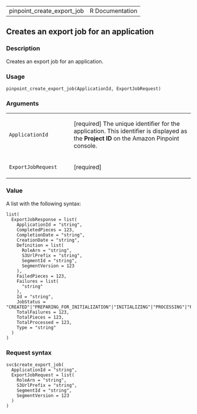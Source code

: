 <table style="width: 100%;">
<tbody>
<tr class="odd">
<td>pinpoint_create_export_job</td>
<td style="text-align: right;">R Documentation</td>
</tr>
</tbody>
</table>

## Creates an export job for an application

### Description

Creates an export job for an application.

### Usage

    pinpoint_create_export_job(ApplicationId, ExportJobRequest)

### Arguments

<table>
<colgroup>
<col style="width: 35%" />
<col style="width: 65%" />
</colgroup>
<tbody>
<tr class="odd">
<td><code
id="pinpoint_create_export_job_:_ApplicationId">ApplicationId</code></td>
<td><p>[required] The unique identifier for the application. This
identifier is displayed as the <strong>Project ID</strong> on the Amazon
Pinpoint console.</p></td>
</tr>
<tr class="even">
<td><code
id="pinpoint_create_export_job_:_ExportJobRequest">ExportJobRequest</code></td>
<td><p>[required]</p></td>
</tr>
</tbody>
</table>

### Value

A list with the following syntax:

    list(
      ExportJobResponse = list(
        ApplicationId = "string",
        CompletedPieces = 123,
        CompletionDate = "string",
        CreationDate = "string",
        Definition = list(
          RoleArn = "string",
          S3UrlPrefix = "string",
          SegmentId = "string",
          SegmentVersion = 123
        ),
        FailedPieces = 123,
        Failures = list(
          "string"
        ),
        Id = "string",
        JobStatus = "CREATED"|"PREPARING_FOR_INITIALIZATION"|"INITIALIZING"|"PROCESSING"|"PENDING_JOB"|"COMPLETING"|"COMPLETED"|"FAILING"|"FAILED",
        TotalFailures = 123,
        TotalPieces = 123,
        TotalProcessed = 123,
        Type = "string"
      )
    )

### Request syntax

    svc$create_export_job(
      ApplicationId = "string",
      ExportJobRequest = list(
        RoleArn = "string",
        S3UrlPrefix = "string",
        SegmentId = "string",
        SegmentVersion = 123
      )
    )
